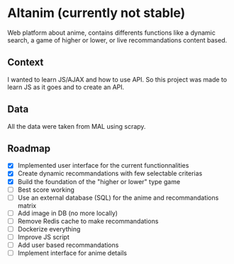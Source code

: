 # Altanim (currently not stable)
Web platform about anime, contains differents functions like a dynamic search, a game of higher or lower, or live recommandations content based.

## Context 
I wanted to learn JS/AJAX and how to use API.
So this project was made to learn JS as it goes and to create an API.

## Data
All the data were taken from MAL using scrapy. 

## Roadmap

- [x] Implemented user interface for the current functionnalities
- [x] Create dynamic recommandations with few selectable criterias
- [x] Build the foundation of the "higher or lower" type game
- [ ] Best score working
- [ ] Use an external database (SQL) for the anime and recommandations matrix
- [ ] Add image in DB (no more locally)
- [ ] Remove Redis cache to make recommandations
- [ ] Dockerize everything
- [ ] Improve JS script
- [ ] Add user based recommandations
- [ ] Implement interface for anime details